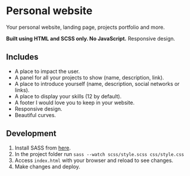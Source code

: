 # Personal website

Your personal website, landing page, projects portfolio and more.

**Built using HTML and SCSS only. No JavaScript.**
Responsive design.

## Includes
*   A place to impact the user.
*   A panel for all your projects to show (name, description, link).
*   A place to introduce yourself (name, description, social networks or links).
*   A place to display your skills (12 by default).
*   A footer I would love you to keep in your website.
*   Responsive design.
*   Beautiful curves.

## Development

1.  Install SASS from [here](https://sass-lang.com/install).
2.  In the project folder run `sass --watch scss/style.scss css/style.css`
3.  Access `index.html` with your browser and reload to see changes.
4.  Make changes and deploy.
